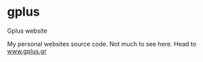 # gplus
Gplus website

My personal websites source code. Not much to see here. Head to www.gplus.gr
